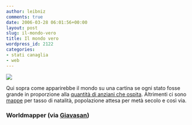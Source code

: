 ```yaml
---
author: leibniz
comments: true
date: 2006-03-28 06:01:56+00:00
layout: post
slug: il-mondo-vero
title: Il mondo vero
wordpress_id: 2122
categories:
- stati canaglia
- web
---
```


![](http://www.sasi.group.shef.ac.uk/worldmapper/images/smallpng/6.png)

Qui sopra come apparirebbe il mondo su una cartina se ogni stato fosse grande in proporzione alla [quantità di anziani che ospita](http://www.sasi.group.shef.ac.uk/worldmapper/display.php?selected=6). Altrimenti ci sono [mappe](http://www.sasi.group.shef.ac.uk/worldmapper/) per tasso di natalità, popolazione attesa  per metà secolo e così via.


### Worldmapper (via [Giavasan](http://giavasan.diludovico.it/archivio/2006/03/28/shadowplay/))
